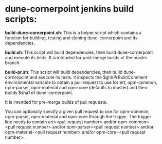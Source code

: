# dune-cornerpoint jenkins build scripts:

**build-dune-cornerpoint.sh**:
This is a helper script which contains a function for building,
testing and cloning dune-cornerpoint and its dependencies.

**build.sh**:
This script will build dependencies, then build dune-cornerpoint and execute its tests.
It is intended for post-merge builds of the master branch.

**build-pr.sh**:
This script will build dependencies, then build dune-cornerpoint and execute its tests.
It inspects the $ghbPrBuildComment environmental variable to obtain a pull request
to use for ert, opm-common, opm-parser, opm-material and
opm-core (defaults to master) and then builds $sha1 of dune-cornerpoint.

It is intended for pre-merge builds of pull requests.

You can optionally specify a given pull request to use for opm-common, opm-parser, opm-material and opm-core through the trigger.
The trigger line needs to contain ert=&lt;pull request number&gt; and/or
opm-common=&lt;pull request number&gt; and/or opm-parser=&lt;pull request number&gt;
and/or opm-material=&lt;pull request number&gt; and/or opm-core=&lt;pull request number&gt;.
